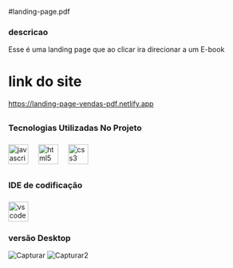 #landing-page.pdf

<h3>descricao</h3>
Esse é uma landing page que ao clicar ira direcionar a um E-book

# link do site
https://landing-page-vendas-pdf.netlify.app

## <h3 align="left">Tecnologias Utilizadas No Projeto</h3>

###

<div align="left">
  <img src="https://cdn.jsdelivr.net/gh/devicons/devicon/icons/javascript/javascript-original.svg" height="40" alt="javascript logo"  />
  <img width="12" />
  <img src="https://cdn.jsdelivr.net/gh/devicons/devicon/icons/html5/html5-original.svg" height="40" alt="html5 logo"  />
  <img width="12" />
  <img src="https://cdn.jsdelivr.net/gh/devicons/devicon/icons/css3/css3-original.svg" height="40" alt="css3 logo"  />
</div>

###

## <h3 align="left">IDE de codificação</h3>

###

<div align="left">
  <img src="https://cdn.jsdelivr.net/gh/devicons/devicon/icons/vscode/vscode-original.svg" height="40" alt="vscode logo"  />
</div>

###

<h3 align="left"></h3>

###

### versão Desktop
![Capturar](https://github.com/user-attachments/assets/bcff20f9-cbec-449a-b9b1-379633a241ab)
![Capturar2](https://github.com/user-attachments/assets/4f27eea2-2294-42e4-a026-0c52595485f2)


